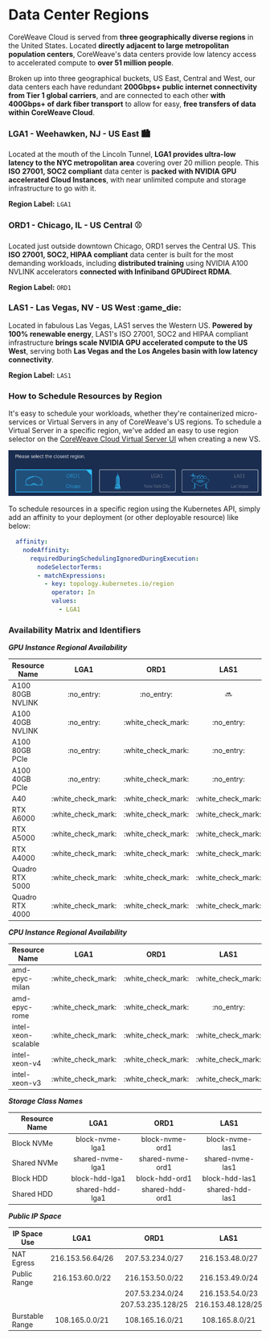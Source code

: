 # Data Center Regions

CoreWeave Cloud is served from **three geographically diverse regions** in the United States. Located **directly adjacent to large metropolitan population centers**, CoreWeave's data centers provide low latency access to accelerated compute to **over 51 million people**.

Broken up into three geographical buckets, US East, Central and West, our data centers each have redundant **200Gbps+ public internet connectivity from Tier 1 global carriers**, and are connected to each other **with 400Gbps+ of dark fiber transport** to allow for easy, **free transfers of data within CoreWeave Cloud**.

### LGA1 - Weehawken, NJ - US East :cityscape:

Located at the mouth of the Lincoln Tunnel, **LGA1 provides ultra-low latency to the NYC metropolitan area** covering over 20 million people. This **ISO 27001, SOC2 compliant** data center is **packed with NVIDIA GPU accelerated Cloud Instances**, with near unlimited compute and storage infrastructure to go with it.

**Region Label:** `LGA1`

### ORD1 - Chicago, IL - US Central :baseball:

Located just outside downtown Chicago, ORD1 serves the Central US. This **ISO 27001, SOC2, HIPAA compliant** data center is built for the most demanding workloads, including **distributed training** using NVIDIA A100 NVLINK accelerators **connected with Infiniband GPUDirect RDMA**.

**Region Label:** `ORD1`

### LAS1 - Las Vegas, NV - US West :game\_die:

Located in fabulous Las Vegas, LAS1 serves the Western US. **Powered by 100% renewable energy**, LAS1's ISO 27001, SOC2 and HIPAA compliant infrastructure **brings scale NVIDIA GPU accelerated compute to the US West**, serving both **Las Vegas and the Los Angeles basin with low latency connectivity**.&#x20;

**Region Label:** `LAS1`

### How to Schedule Resources by Region

It's easy to schedule your workloads, whether they're containerized micro-services or Virtual Servers in any of CoreWeave's US regions. To schedule a Virtual Server in a specific region, we've added an easy to use region selector on the [CoreWeave Cloud Virtual Server UI](https://cloud.coreweave.com/virtual-servers) when creating a new VS.

![](.gitbook/assets/regions.png)

To schedule resources in a specific region using the Kubernetes API, simply add an affinity to your deployment (or other deployable resource) like below:

```yaml
  affinity:
    nodeAffinity:
      requiredDuringSchedulingIgnoredDuringExecution:
        nodeSelectorTerms:
        - matchExpressions:
          - key: topology.kubernetes.io/region
            operator: In
            values:
              - LGA1
```

### Availability Matrix and Identifiers

_**GPU Instance Regional Availability**_

| Resource Name    |         LGA1         |         ORD1         |         LAS1         |
| ---------------- | :------------------: | :------------------: | :------------------: |
| A100 80GB NVLINK |      :no\_entry:     |      :no\_entry:     |        :soon:        |
| A100 40GB NVLINK |      :no\_entry:     | :white\_check\_mark: |      :no\_entry:     |
| A100 80GB PCIe   |      :no\_entry:     | :white\_check\_mark: |      :no\_entry:     |
| A100 40GB PCIe   |      :no\_entry:     | :white\_check\_mark: |      :no\_entry:     |
| A40              | :white\_check\_mark: | :white\_check\_mark: | :white\_check\_mark: |
| RTX A6000        | :white\_check\_mark: | :white\_check\_mark: | :white\_check\_mark: |
| RTX A5000        | :white\_check\_mark: | :white\_check\_mark: | :white\_check\_mark: |
| RTX A4000        | :white\_check\_mark: | :white\_check\_mark: | :white\_check\_mark: |
| Quadro RTX 5000  | :white\_check\_mark: | :white\_check\_mark: | :white\_check\_mark: |
| Quadro RTX 4000  | :white\_check\_mark: | :white\_check\_mark: | :white\_check\_mark: |

_**CPU Instance Regional Availability**_

| Resource Name       |         LGA1         |         ORD1         |         LAS1         |
| ------------------- | :------------------: | :------------------: | :------------------: |
| amd-epyc-milan      | :white\_check\_mark: | :white\_check\_mark: | :white\_check\_mark: |
| amd-epyc-rome       | :white\_check\_mark: | :white\_check\_mark: |      :no\_entry:     |
| intel-xeon-scalable | :white\_check\_mark: | :white\_check\_mark: | :white\_check\_mark: |
| intel-xeon-v4       | :white\_check\_mark: | :white\_check\_mark: | :white\_check\_mark: |
| intel-xeon-v3       | :white\_check\_mark: | :white\_check\_mark: | :white\_check\_mark: |

_**Storage Class Names**_

| Resource Name |       LGA1       |       ORD1       |       LAS1       |
| ------------- | :--------------: | :--------------: | :--------------: |
| Block NVMe    |  block-nvme-lga1 |  block-nvme-ord1 |  block-nvme-las1 |
| Shared NVMe   | shared-nvme-lga1 | shared-nvme-ord1 | shared-nvme-las1 |
| Block HDD     |  block-hdd-lga1  |  block-hdd-ord1  |  block-hdd-las1  |
| Shared HDD    |  shared-hdd-lga1 |  shared-hdd-ord1 |  shared-hdd-las1 |

_**Public IP Space**_

| IP Space Use    |       LGA1       |        ORD1       |        LAS1       |
| --------------- | :--------------: | :---------------: | :---------------: |
| NAT Egress      | 216.153.56.64/26 |  207.53.234.0/27  |  216.153.48.0/27  |
| Public Range    |  216.153.60.0/22 |  216.153.50.0/22  |  216.153.49.0/24  |
|                 |                  |  207.53.234.0/24  |  216.153.54.0/23  |
|                 |                  | 207.53.235.128/25 | 216.153.48.128/25 |
| Burstable Range |  108.165.0.0/21  |  108.165.16.0/21  |   108.165.8.0/21  |


